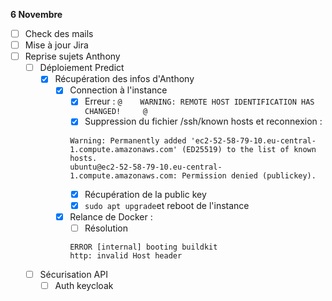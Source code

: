 **6 Novembre**
- [ ] Check des mails
- [ ] Mise à jour Jira
- [ ] Reprise sujets Anthony
    - [ ] Déploiement Predict
        - [x] Récupération des infos d'Anthony
            - [x] Connection à l'instance
                - [x] Erreur : ```@    WARNING: REMOTE HOST IDENTIFICATION HAS CHANGED!     @```
                - [x] Suppression du fichier /ssh/known hosts et reconnexion : 
                ```
                Warning: Permanently added 'ec2-52-58-79-10.eu-central-1.compute.amazonaws.com' (ED25519) to the list of known hosts.
                ubuntu@ec2-52-58-79-10.eu-central-1.compute.amazonaws.com: Permission denied (publickey).
                ```
                - [x] Récupération de la public key 
                - [x] ```sudo apt upgrade```et reboot de l'instance
            - [x] Relance de Docker : 
                - [ ] Résolution 
                ```
                ERROR [internal] booting buildkit  
                http: invalid Host header
                ```
    - [ ] Sécurisation API
        - [ ] Auth keycloak